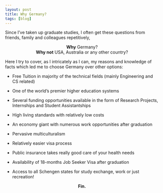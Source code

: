 ```yaml
---
layout: post
title: Why Germany?
tags: [blog]
---
```


Since I’ve taken up graduate studies, I often get these questions from friends, family and colleagues repetitively,


<center><strong>Why</strong> Germany?</center>


<center><strong>Why not</strong> USA, Australia or any other country?</center>



Here I try to cover, as I intricately as I can, my reasons and knowledge of facts which led me to choose Germany over other options:


* Free Tuition in majority of the technical fields (mainly Engineering and CS related)

* One of the world’s premier higher education systems

* Several funding opportunities available in the form of Research Projects, Internships and Student Assistantships

* High living standards with relatively low costs

* An economy giant with numerous work opportunities after graduation

* Pervasive multiculturalism

* Relatively easier visa process

* Public insurance takes really good care of your health needs

* Availability of 18-months Job Seeker Visa after graduation

* Access to all Schengen states for study exchange, work or just recreation!


<center><strong>Fin.</strong></center>